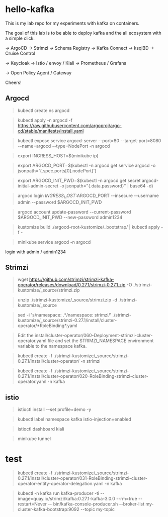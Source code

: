 # hello-kafka

This is my lab repo for my experiments with kafka on containers.

The goal of this lab is to be able to deploy kafka and the all ecosystem with a simple click.

-> ArgoCD
-> Strimzi
-> Schema Registry
-> Kafka Connect
-> ksqlBD
-> Cruise Control

-> Keycloak
-> Istio / envoy / Kiali
-> Prometheus / Grafana

-> Open Policy Agent / Gateway

Cheers!

## Argocd

> kubectl create ns argocd

> kubectl apply -n argocd -f https://raw.githubusercontent.com/argoproj/argo-cd/stable/manifests/install.yaml

> kubectl expose service argocd-server --port=80 --target-port=8080 --name=argocd --type=NodePort -n argocd

> export INGRESS_HOST=$(minikube ip)

> export ARGOCD_PORT=$(kubectl -n argocd get service argocd -o jsonpath='{.spec.ports[0].nodePort}')

> export ARGOCD_INIT_PWD=$(kubectl -n argocd get secret argocd-initial-admin-secret -o jsonpath="{.data.password}" | base64 -d)

> argocd login $INGRESS_HOST:$ARGOCD_PORT --insecure --username admin --password $ARGOCD_INIT_PWD

> argocd account update-password --current-password $ARGOCD_INIT_PWD --new-password admin1234

> kustomize build ./argocd-root-kustomize/\_bootstrap/ | kubectl apply -f -

> minikube service argocd -n argocd

login with admin / admin1234

## Strimzi

> wget https://github.com/strimzi/strimzi-kafka-operator/releases/download/0.27.1/strimzi-0.27.1.zip -O ./strimzi-kustomize/\_source/strimzi.zip

> unzip ./strimzi-kustomize/\_source/strimzi.zip -d ./strimzi-kustomize/\_source

> sed -i 's/namespace: .*/namespace: strimzi/' ./strimzi-kustomize/\_source/strimzi-0.27.1/install/cluster-operator/*RoleBinding\*.yaml

> Edit the install/cluster-operator/060-Deployment-strimzi-cluster-operator.yaml file and set the STRIMZI_NAMESPACE environment variable to the namespace kafka.

> kubectl create -f ./strimzi-kustomize/\_source/strimzi-0.27.1/install/cluster-operator/ -n strimzi

> kubectl create -f ./strimzi-kustomize/\_source/strimzi-0.27.1/install/cluster-operator/020-RoleBinding-strimzi-cluster-operator.yaml -n kafka

## istio

> istioctl install --set profile=demo -y

> kubectl label namespace kafka istio-injection=enabled

> istioctl dashboard kiali

> minikube tunnel

# test

> kubectl create -f ./strimzi-kustomize/\_source/strimzi-0.27.1/install/cluster-operator/031-RoleBinding-strimzi-cluster-operator-entity-operator-delegation.yaml -n kafka

> kubectl -n kafka run kafka-producer -ti --image=quay.io/strimzi/kafka:0.27.1-kafka-3.0.0 --rm=true --restart=Never -- bin/kafka-console-producer.sh --broker-list my-cluster-kafka-bootstrap:9092 --topic my-topic
